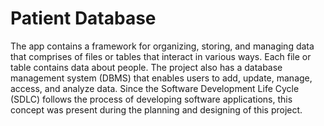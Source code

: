 # Patient Database

The app contains a framework for organizing, storing, and managing data that comprises of files or tables that interact in various ways. Each file or table contains data about people. The project also has a database management system (DBMS) that enables users to add, update, manage, access, and analyze data. Since the Software Development Life Cycle (SDLC) follows the process of developing software applications, this concept was present during the planning and designing of this project. 
